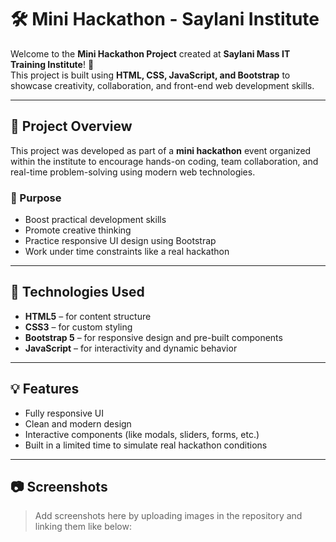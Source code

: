 # 🛠️ Mini Hackathon - Saylani Institute

Welcome to the **Mini Hackathon Project** created at **Saylani Mass IT Training Institute**! 🚀  
This project is built using **HTML, CSS, JavaScript, and Bootstrap** to showcase creativity, collaboration, and front-end web development skills.

---

## 📌 Project Overview

This project was developed as part of a **mini hackathon** event organized within the institute to encourage hands-on coding, team collaboration, and real-time problem-solving using modern web technologies.

### 🎯 Purpose

- Boost practical development skills  
- Promote creative thinking  
- Practice responsive UI design using Bootstrap  
- Work under time constraints like a real hackathon

---

## 🔧 Technologies Used

- **HTML5** – for content structure  
- **CSS3** – for custom styling  
- **Bootstrap 5** – for responsive design and pre-built components  
- **JavaScript** – for interactivity and dynamic behavior

---

## 💡 Features

- Fully responsive UI  
- Clean and modern design  
- Interactive components (like modals, sliders, forms, etc.)  
- Built in a limited time to simulate real hackathon conditions

---

## 📷 Screenshots

> Add screenshots here by uploading images in the repository and linking them like below:

